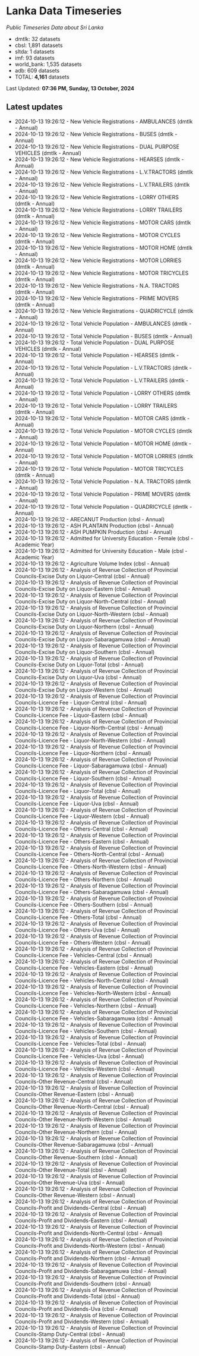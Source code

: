# Lanka Data Timeseries
*Public Timeseries Data about Sri Lanka*

* dmtlk: 32 datasets
* cbsl: 1,891 datasets
* sltda: 1 datasets
* imf: 93 datasets
* world_bank: 1,535 datasets
* adb: 609 datasets
* TOTAL: **4,161** datasets

Last Updated: **07:36 PM, Sunday, 13 October, 2024**

## Latest updates

* 2024-10-13 19:26:12 - New Vehicle Registrations - AMBULANCES (dmtlk - Annual)
* 2024-10-13 19:26:12 - New Vehicle Registrations - BUSES (dmtlk - Annual)
* 2024-10-13 19:26:12 - New Vehicle Registrations - DUAL PURPOSE VEHICLES (dmtlk - Annual)
* 2024-10-13 19:26:12 - New Vehicle Registrations - HEARSES (dmtlk - Annual)
* 2024-10-13 19:26:12 - New Vehicle Registrations - L.V.TRACTORS (dmtlk - Annual)
* 2024-10-13 19:26:12 - New Vehicle Registrations - L.V.TRAILERS (dmtlk - Annual)
* 2024-10-13 19:26:12 - New Vehicle Registrations - LORRY OTHERS (dmtlk - Annual)
* 2024-10-13 19:26:12 - New Vehicle Registrations - LORRY TRAILERS (dmtlk - Annual)
* 2024-10-13 19:26:12 - New Vehicle Registrations - MOTOR CARS (dmtlk - Annual)
* 2024-10-13 19:26:12 - New Vehicle Registrations - MOTOR CYCLES (dmtlk - Annual)
* 2024-10-13 19:26:12 - New Vehicle Registrations - MOTOR HOME (dmtlk - Annual)
* 2024-10-13 19:26:12 - New Vehicle Registrations - MOTOR LORRIES (dmtlk - Annual)
* 2024-10-13 19:26:12 - New Vehicle Registrations - MOTOR TRICYCLES (dmtlk - Annual)
* 2024-10-13 19:26:12 - New Vehicle Registrations - N.A. TRACTORS (dmtlk - Annual)
* 2024-10-13 19:26:12 - New Vehicle Registrations - PRIME MOVERS (dmtlk - Annual)
* 2024-10-13 19:26:12 - New Vehicle Registrations - QUADRICYCLE (dmtlk - Annual)
* 2024-10-13 19:26:12 - Total Vehicle Population - AMBULANCES (dmtlk - Annual)
* 2024-10-13 19:26:12 - Total Vehicle Population - BUSES (dmtlk - Annual)
* 2024-10-13 19:26:12 - Total Vehicle Population - DUAL PURPOSE VEHICLES (dmtlk - Annual)
* 2024-10-13 19:26:12 - Total Vehicle Population - HEARSES (dmtlk - Annual)
* 2024-10-13 19:26:12 - Total Vehicle Population - L.V.TRACTORS (dmtlk - Annual)
* 2024-10-13 19:26:12 - Total Vehicle Population - L.V.TRAILERS (dmtlk - Annual)
* 2024-10-13 19:26:12 - Total Vehicle Population - LORRY OTHERS (dmtlk - Annual)
* 2024-10-13 19:26:12 - Total Vehicle Population - LORRY TRAILERS (dmtlk - Annual)
* 2024-10-13 19:26:12 - Total Vehicle Population - MOTOR CARS (dmtlk - Annual)
* 2024-10-13 19:26:12 - Total Vehicle Population - MOTOR CYCLES (dmtlk - Annual)
* 2024-10-13 19:26:12 - Total Vehicle Population - MOTOR HOME (dmtlk - Annual)
* 2024-10-13 19:26:12 - Total Vehicle Population - MOTOR LORRIES (dmtlk - Annual)
* 2024-10-13 19:26:12 - Total Vehicle Population - MOTOR TRICYCLES (dmtlk - Annual)
* 2024-10-13 19:26:12 - Total Vehicle Population - N.A. TRACTORS (dmtlk - Annual)
* 2024-10-13 19:26:12 - Total Vehicle Population - PRIME MOVERS (dmtlk - Annual)
* 2024-10-13 19:26:12 - Total Vehicle Population - QUADRICYCLE (dmtlk - Annual)
* 2024-10-13 19:26:12 - ARECANUT Production (cbsl - Annual)
* 2024-10-13 19:26:12 - ASH PLANTAIN Production (cbsl - Annual)
* 2024-10-13 19:26:12 - ASH PUMPKIN Production (cbsl - Annual)
* 2024-10-13 19:26:12 - Admitted for University Education - Female (cbsl - Academic Year)
* 2024-10-13 19:26:12 - Admitted for University Education - Male (cbsl - Academic Year)
* 2024-10-13 19:26:12 - Agriculture Volume Index (cbsl - Annual)
* 2024-10-13 19:26:12 - Analysis of Revenue Collection of Provincial Councils-Excise Duty on Liquor-Central (cbsl - Annual)
* 2024-10-13 19:26:12 - Analysis of Revenue Collection of Provincial Councils-Excise Duty on Liquor-Eastern (cbsl - Annual)
* 2024-10-13 19:26:12 - Analysis of Revenue Collection of Provincial Councils-Excise Duty on Liquor-North-Central (cbsl - Annual)
* 2024-10-13 19:26:12 - Analysis of Revenue Collection of Provincial Councils-Excise Duty on Liquor-North-Western (cbsl - Annual)
* 2024-10-13 19:26:12 - Analysis of Revenue Collection of Provincial Councils-Excise Duty on Liquor-Northern (cbsl - Annual)
* 2024-10-13 19:26:12 - Analysis of Revenue Collection of Provincial Councils-Excise Duty on Liquor-Sabaragamuwa (cbsl - Annual)
* 2024-10-13 19:26:12 - Analysis of Revenue Collection of Provincial Councils-Excise Duty on Liquor-Southern (cbsl - Annual)
* 2024-10-13 19:26:12 - Analysis of Revenue Collection of Provincial Councils-Excise Duty on Liquor-Total (cbsl - Annual)
* 2024-10-13 19:26:12 - Analysis of Revenue Collection of Provincial Councils-Excise Duty on Liquor-Uva (cbsl - Annual)
* 2024-10-13 19:26:12 - Analysis of Revenue Collection of Provincial Councils-Excise Duty on Liquor-Western (cbsl - Annual)
* 2024-10-13 19:26:12 - Analysis of Revenue Collection of Provincial Councils-Licence Fee - Liquor-Central (cbsl - Annual)
* 2024-10-13 19:26:12 - Analysis of Revenue Collection of Provincial Councils-Licence Fee - Liquor-Eastern (cbsl - Annual)
* 2024-10-13 19:26:12 - Analysis of Revenue Collection of Provincial Councils-Licence Fee - Liquor-North-Central (cbsl - Annual)
* 2024-10-13 19:26:12 - Analysis of Revenue Collection of Provincial Councils-Licence Fee - Liquor-North-Western (cbsl - Annual)
* 2024-10-13 19:26:12 - Analysis of Revenue Collection of Provincial Councils-Licence Fee - Liquor-Northern (cbsl - Annual)
* 2024-10-13 19:26:12 - Analysis of Revenue Collection of Provincial Councils-Licence Fee - Liquor-Sabaragamuwa (cbsl - Annual)
* 2024-10-13 19:26:12 - Analysis of Revenue Collection of Provincial Councils-Licence Fee - Liquor-Southern (cbsl - Annual)
* 2024-10-13 19:26:12 - Analysis of Revenue Collection of Provincial Councils-Licence Fee - Liquor-Total (cbsl - Annual)
* 2024-10-13 19:26:12 - Analysis of Revenue Collection of Provincial Councils-Licence Fee - Liquor-Uva (cbsl - Annual)
* 2024-10-13 19:26:12 - Analysis of Revenue Collection of Provincial Councils-Licence Fee - Liquor-Western (cbsl - Annual)
* 2024-10-13 19:26:12 - Analysis of Revenue Collection of Provincial Councils-Licence Fee - Others-Central (cbsl - Annual)
* 2024-10-13 19:26:12 - Analysis of Revenue Collection of Provincial Councils-Licence Fee - Others-Eastern (cbsl - Annual)
* 2024-10-13 19:26:12 - Analysis of Revenue Collection of Provincial Councils-Licence Fee - Others-North-Central (cbsl - Annual)
* 2024-10-13 19:26:12 - Analysis of Revenue Collection of Provincial Councils-Licence Fee - Others-North-Western (cbsl - Annual)
* 2024-10-13 19:26:12 - Analysis of Revenue Collection of Provincial Councils-Licence Fee - Others-Northern (cbsl - Annual)
* 2024-10-13 19:26:12 - Analysis of Revenue Collection of Provincial Councils-Licence Fee - Others-Sabaragamuwa (cbsl - Annual)
* 2024-10-13 19:26:12 - Analysis of Revenue Collection of Provincial Councils-Licence Fee - Others-Southern (cbsl - Annual)
* 2024-10-13 19:26:12 - Analysis of Revenue Collection of Provincial Councils-Licence Fee - Others-Total (cbsl - Annual)
* 2024-10-13 19:26:12 - Analysis of Revenue Collection of Provincial Councils-Licence Fee - Others-Uva (cbsl - Annual)
* 2024-10-13 19:26:12 - Analysis of Revenue Collection of Provincial Councils-Licence Fee - Others-Western (cbsl - Annual)
* 2024-10-13 19:26:12 - Analysis of Revenue Collection of Provincial Councils-Licence Fee - Vehicles-Central (cbsl - Annual)
* 2024-10-13 19:26:12 - Analysis of Revenue Collection of Provincial Councils-Licence Fee - Vehicles-Eastern (cbsl - Annual)
* 2024-10-13 19:26:12 - Analysis of Revenue Collection of Provincial Councils-Licence Fee - Vehicles-North-Central (cbsl - Annual)
* 2024-10-13 19:26:12 - Analysis of Revenue Collection of Provincial Councils-Licence Fee - Vehicles-North-Western (cbsl - Annual)
* 2024-10-13 19:26:12 - Analysis of Revenue Collection of Provincial Councils-Licence Fee - Vehicles-Northern (cbsl - Annual)
* 2024-10-13 19:26:12 - Analysis of Revenue Collection of Provincial Councils-Licence Fee - Vehicles-Sabaragamuwa (cbsl - Annual)
* 2024-10-13 19:26:12 - Analysis of Revenue Collection of Provincial Councils-Licence Fee - Vehicles-Southern (cbsl - Annual)
* 2024-10-13 19:26:12 - Analysis of Revenue Collection of Provincial Councils-Licence Fee - Vehicles-Total (cbsl - Annual)
* 2024-10-13 19:26:12 - Analysis of Revenue Collection of Provincial Councils-Licence Fee - Vehicles-Uva (cbsl - Annual)
* 2024-10-13 19:26:12 - Analysis of Revenue Collection of Provincial Councils-Licence Fee - Vehicles-Western (cbsl - Annual)
* 2024-10-13 19:26:12 - Analysis of Revenue Collection of Provincial Councils-Other Revenue-Central (cbsl - Annual)
* 2024-10-13 19:26:12 - Analysis of Revenue Collection of Provincial Councils-Other Revenue-Eastern (cbsl - Annual)
* 2024-10-13 19:26:12 - Analysis of Revenue Collection of Provincial Councils-Other Revenue-North-Central (cbsl - Annual)
* 2024-10-13 19:26:12 - Analysis of Revenue Collection of Provincial Councils-Other Revenue-North-Western (cbsl - Annual)
* 2024-10-13 19:26:12 - Analysis of Revenue Collection of Provincial Councils-Other Revenue-Northern (cbsl - Annual)
* 2024-10-13 19:26:12 - Analysis of Revenue Collection of Provincial Councils-Other Revenue-Sabaragamuwa (cbsl - Annual)
* 2024-10-13 19:26:12 - Analysis of Revenue Collection of Provincial Councils-Other Revenue-Southern (cbsl - Annual)
* 2024-10-13 19:26:12 - Analysis of Revenue Collection of Provincial Councils-Other Revenue-Total (cbsl - Annual)
* 2024-10-13 19:26:12 - Analysis of Revenue Collection of Provincial Councils-Other Revenue-Uva (cbsl - Annual)
* 2024-10-13 19:26:12 - Analysis of Revenue Collection of Provincial Councils-Other Revenue-Western (cbsl - Annual)
* 2024-10-13 19:26:12 - Analysis of Revenue Collection of Provincial Councils-Profit and Dividends-Central (cbsl - Annual)
* 2024-10-13 19:26:12 - Analysis of Revenue Collection of Provincial Councils-Profit and Dividends-Eastern (cbsl - Annual)
* 2024-10-13 19:26:12 - Analysis of Revenue Collection of Provincial Councils-Profit and Dividends-North-Central (cbsl - Annual)
* 2024-10-13 19:26:12 - Analysis of Revenue Collection of Provincial Councils-Profit and Dividends-North-Western (cbsl - Annual)
* 2024-10-13 19:26:12 - Analysis of Revenue Collection of Provincial Councils-Profit and Dividends-Northern (cbsl - Annual)
* 2024-10-13 19:26:12 - Analysis of Revenue Collection of Provincial Councils-Profit and Dividends-Sabaragamuwa (cbsl - Annual)
* 2024-10-13 19:26:12 - Analysis of Revenue Collection of Provincial Councils-Profit and Dividends-Southern (cbsl - Annual)
* 2024-10-13 19:26:12 - Analysis of Revenue Collection of Provincial Councils-Profit and Dividends-Total (cbsl - Annual)
* 2024-10-13 19:26:12 - Analysis of Revenue Collection of Provincial Councils-Profit and Dividends-Uva (cbsl - Annual)
* 2024-10-13 19:26:12 - Analysis of Revenue Collection of Provincial Councils-Profit and Dividends-Western (cbsl - Annual)
* 2024-10-13 19:26:12 - Analysis of Revenue Collection of Provincial Councils-Stamp Duty-Central (cbsl - Annual)
* 2024-10-13 19:26:12 - Analysis of Revenue Collection of Provincial Councils-Stamp Duty-Eastern (cbsl - Annual)